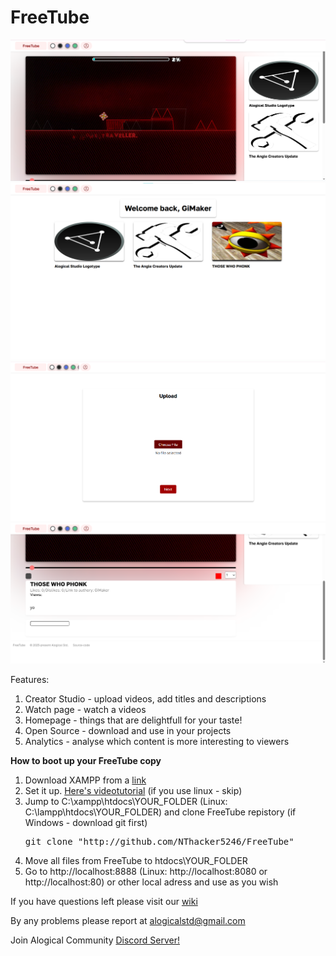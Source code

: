 
<h1>FreeTube</h1>
<img src="./Screenshots/001.png"><br>
<img src="./Screenshots/002.png"><br>
<img src="./Screenshots/003.png"><br>
<img src="./Screenshots/004.png"><br>

Features:
<ol>
	<li>Creator Studio - upload videos, add titles and descriptions</li>
	<li>Watch page - watch a videos</li>
	<li>Homepage - things that are delightfull for your taste!</li>
	<li>Open Source - download and use in your projects</li>
	<li>Analytics - analyse which content is more interesting to viewers</li>
</ol>

<b>How to boot up your FreeTube copy</b>
<ol>
	<li>Download XAMPP from a <a href="https://www.apachefriends.org/ru/index.html">link</a></li>
	<li>Set it up. <a href="https://www.youtube.com/watch?v=MEpAXkQBEDs&ab_channel=loftblog">Here's videotutorial</a> (if you use linux - skip)</li>
	<li>Jump to C:\xampp\htdocs\YOUR_FOLDER (Linux: C:\lampp\htdocs\YOUR_FOLDER) and clone FreeTube repistory (if Windows - download git first) <pre>git clone "http://github.com/NThacker5246/FreeTube"</pre></li>
	<li>Move all files from FreeTube to htdocs\YOUR_FOLDER</li>
	<li>Go to http://localhost:8888 (Linux: http://localhost:8080 or http://localhost:80) or other local adress and use as you wish</li>
</ol>

If you have questions left please visit our <a href="https://github.com/NThacker5246/FreeTube/wiki">wiki</a>

By any problems please report at alogicalstd@gmail.com

Join Alogical Community <a href="https://discord.gg/WCCEJFfbwx">Discord Server!</a>
